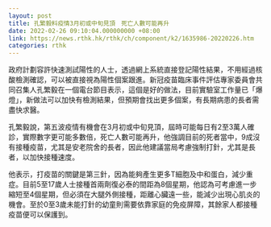 ```yaml
---
layout: post
title: 孔繁毅料疫情3月初或中旬見頂　死亡人數可能再升
date: 2022-02-26 09:10:04.000000000 +08:00
link: https://news.rthk.hk/rthk/ch/component/k2/1635986-20220226.htm
categories: rthk
---
```


政府計劃容許快速測試陽性的人士，透過網上系統直接登記陽性結果，不用經過核酸檢測確認，可以被直接視為陽性個案跟進。新冠疫苗臨床事件評估專家委員會共同召集人孔繁毅在一個電台節目表示，這個是好的做法，目前實驗室工作量已「爆燈」，新做法可以加快有檢測結果，但預期會找出更多個案，有長期病患的長者需盡快求醫。

孔繁毅說，第五波疫情有機會在3月初或中旬見頂，屆時可能每日有2至3萬人確診，實際數字更可能多數倍，死亡人數可能再升，他強調目前的死者當中，9成沒有接種疫苗，尤其是安老院舍的長者，因此他建議當局考慮強制打針，尤其是長者，以加快接種速度。

他表示，打疫苗的關鍵是第三針，因為能夠產生更多T細胞及中和蛋白，減少重症。目前5至17歲人士接種首兩劑復必泰的間距為8個星期，他認為可考慮進一步縮短至4個星期，但必須在大腿外側接種，距離心臟遠一些，能減少出現心肌炎的機會。至於0至3歲未能打針的幼童則需要依靠家庭的免疫屏障，其餘家人都接種疫苗便可以保護到。
